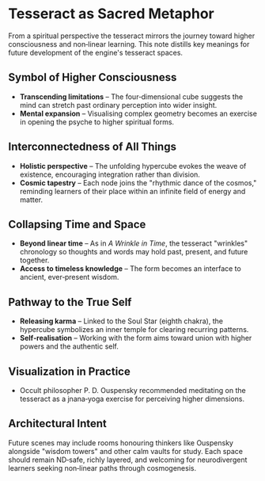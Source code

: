 # Tesseract as Sacred Metaphor

From a spiritual perspective the tesseract mirrors the journey toward higher consciousness and non‑linear learning. This note distills key meanings for future development of the engine's tesseract spaces.

## Symbol of Higher Consciousness
- **Transcending limitations** – The four‑dimensional cube suggests the mind can stretch past ordinary perception into wider insight.
- **Mental expansion** – Visualising complex geometry becomes an exercise in opening the psyche to higher spiritual forms.

## Interconnectedness of All Things
- **Holistic perspective** – The unfolding hypercube evokes the weave of existence, encouraging integration rather than division.
- **Cosmic tapestry** – Each node joins the "rhythmic dance of the cosmos," reminding learners of their place within an infinite field of energy and matter.

## Collapsing Time and Space
- **Beyond linear time** – As in *A Wrinkle in Time*, the tesseract "wrinkles" chronology so thoughts and words may hold past, present, and future together.
- **Access to timeless knowledge** – The form becomes an interface to ancient, ever‑present wisdom.

## Pathway to the True Self
- **Releasing karma** – Linked to the Soul Star (eighth chakra), the hypercube symbolizes an inner temple for clearing recurring patterns.
- **Self‑realisation** – Working with the form aims toward union with higher powers and the authentic self.

## Visualization in Practice
- Occult philosopher P. D. Ouspensky recommended meditating on the tesseract as a jnana‑yoga exercise for perceiving higher dimensions.

## Architectural Intent
Future scenes may include rooms honouring thinkers like Ouspensky alongside "wisdom towers" and other calm vaults for study. Each space should remain ND‑safe, richly layered, and welcoming for neurodivergent learners seeking non‑linear paths through cosmogenesis.

